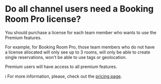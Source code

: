 # Do all channel users need a Booking Room Pro license?

<p class="no-margin">You should purchase a license for each team member who wants to use the Premium features.  </p>
<p class="no-margin">For example, for Booking Room Pro, those team members who do not have a license allocated will only see up to 3 rooms, will only be able to create single reservations, won't be able to use tags or geolocation.  </p>
<p class="no-margin"></p>
<p class="no-margin">Premium users will have access to all premium features.  </p>
<p class="no-margin"></p>
<p class="no-margin">ℹ️ For more information, please, check out the <a href="https://app.intercom.com/" target="_blank" class="intercom-content-link">pricing page</a>.  </p>

<Hubspot />
<Clarity />
<GoogleAnalytics />

